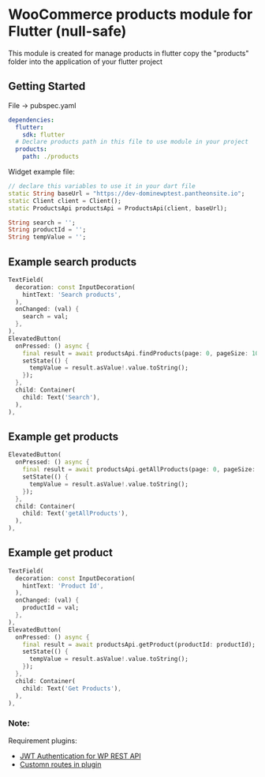 # WooCommerce products module for Flutter (null-safe)
This module is created for manage products in flutter
copy the "products" folder into the application of your flutter project

## Getting Started
File -> pubspec.yaml

```yaml
dependencies:
  flutter:
    sdk: flutter
  # Declare products path in this file to use module in your project
  products:
    path: ./products
```

Widget example file:
```dart
// declare this variables to use it in your dart file
static String baseUrl = "https://dev-dominewptest.pantheonsite.io";
static Client client = Client();
static ProductsApi productsApi = ProductsApi(client, baseUrl);

String search = '';
String productId = '';
String tempValue = '';
```

## Example search products
```dart
TextField(
  decoration: const InputDecoration(
    hintText: 'Search products',
  ),
  onChanged: (val) {
    search = val;
  },
),
ElevatedButton(
  onPressed: () async {
    final result = await productsApi.findProducts(page: 0, pageSize: 10, searchTerm: search);
    setState(() {
      tempValue = result.asValue!.value.toString();
    });
  },
  child: Container(
    child: Text('Search'),
  ),
),
```

## Example get products
```dart
ElevatedButton(
  onPressed: () async {
    final result = await productsApi.getAllProducts(page: 0, pageSize: 10);
    setState(() {
      tempValue = result.asValue!.value.toString();
    });
  },
  child: Container(
    child: Text('getAllProducts'),
  ),
),
```

## Example get product
```dart
TextField(
  decoration: const InputDecoration(
    hintText: 'Product Id',
  ),
  onChanged: (val) {
    productId = val;
  },
),
ElevatedButton(
  onPressed: () async {
    final result = await productsApi.getProduct(productId: productId);
    setState(() {
      tempValue = result.asValue!.value.toString();
    });
  },
  child: Container(
    child: Text('Get Products'),
  ),
),
```

### Note:
Requirement plugins:
- [JWT Authentication for WP REST API](https://wordpress.org/plugins/jwt-authentication-for-wp-rest-api/)
- [Customn routes in plugin](https://github.com/HMDCrew/REST-API-WP-Woo)
